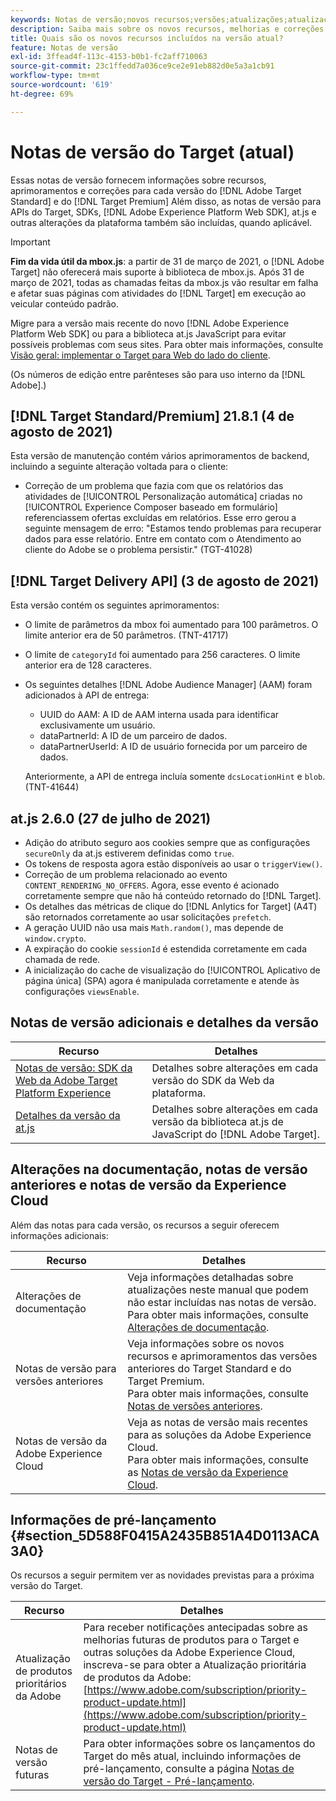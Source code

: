 ```yaml
---
keywords: Notas de versão;novos recursos;versões;atualizações;atualização;versão;aprimoramento;aprimoramentos;correções;correções de bugs;atualizações
description: Saiba mais sobre os novos recursos, melhorias e correções incluídos na versão atual do  [!DNL Adobe Target], incluindo SDKs, APIs e bibliotecas JavaScript.
title: Quais são os novos recursos incluídos na versão atual?
feature: Notas de versão
exl-id: 3ffead4f-113c-4153-b0b1-fc2aff710063
source-git-commit: 23c1ffedd7a036ce9ce2e91eb882d0e5a3a1cb91
workflow-type: tm+mt
source-wordcount: '619'
ht-degree: 69%

---
```


# Notas de versão do Target (atual)

Essas notas de versão fornecem informações sobre recursos, aprimoramentos e correções para cada versão do [!DNL Adobe Target Standard] e do [!DNL Target Premium] Além disso, as notas de versão para APIs do Target, SDKs, [!DNL Adobe Experience Platform Web SDK], at.js e outras alterações da plataforma também são incluídas, quando aplicável.

>[!IMPORTANT]
>
>**Fim da vida útil da mbox.js**: a partir de 31 de março de 2021, o [!DNL Adobe Target] não oferecerá mais suporte à biblioteca de mbox.js. Após 31 de março de 2021, todas as chamadas feitas da mbox.js vão resultar em falha e afetar suas páginas com atividades do [!DNL Target] em execução ao veicular conteúdo padrão.
>
>Migre para a versão mais recente do novo [!DNL Adobe Experience Platform Web SDK] ou para a biblioteca at.js JavaScript para evitar possíveis problemas com seus sites. Para obter mais informações, consulte [Visão geral: implementar o Target para Web do lado do cliente](/help/c-implementing-target/c-implementing-target-for-client-side-web/implement-target-for-client-side-web.md).

(Os números de edição entre parênteses são para uso interno da [!DNL Adobe].)

## [!DNL Target Standard/Premium] 21.8.1 (4 de agosto de 2021)

Esta versão de manutenção contém vários aprimoramentos de backend, incluindo a seguinte alteração voltada para o cliente:

* Correção de um problema que fazia com que os relatórios das atividades de [!UICONTROL Personalização automática] criadas no [!UICONTROL Experience Composer baseado em formulário] referenciassem ofertas excluídas em relatórios. Esse erro gerou a seguinte mensagem de erro: &quot;Estamos tendo problemas para recuperar dados para esse relatório. Entre em contato com o Atendimento ao cliente do Adobe se o problema persistir.&quot; (TGT-41028)

## [!DNL Target Delivery API] (3 de agosto de 2021)

Esta versão contém os seguintes aprimoramentos:

* O limite de parâmetros da mbox foi aumentado para 100 parâmetros. O limite anterior era de 50 parâmetros. (TNT-41717)
* O limite de `categoryId` foi aumentado para 256 caracteres. O limite anterior era de 128 caracteres.
* Os seguintes detalhes [!DNL Adobe Audience Manager] (AAM) foram adicionados à API de entrega:

   * UUID do AAM: A ID de AAM interna usada para identificar exclusivamente um usuário.
   * dataPartnerId: A ID de um parceiro de dados.
   * dataPartnerUserId: A ID de usuário fornecida por um parceiro de dados.

   Anteriormente, a API de entrega incluía somente `dcsLocationHint` e `blob`. (TNT-41644)

## at.js 2.6.0 (27 de julho de 2021)

* Adição do atributo seguro aos cookies sempre que as configurações `secureOnly` da at.js estiverem definidas como `true`.
* Os tokens de resposta agora estão disponíveis ao usar o `triggerView()`.
* Correção de um problema relacionado ao evento `CONTENT_RENDERING_NO_OFFERS`. Agora, esse evento é acionado corretamente sempre que não há conteúdo retornado do [!DNL Target].
* Os detalhes das métricas de clique do [!DNL Anlytics for Target] (A4T) são retornados corretamente ao usar solicitações `prefetch`.
* A geração UUID não usa mais `Math.random()`, mas depende de `window.crypto`.
* A expiração do cookie `sessionId` é estendida corretamente em cada chamada de rede.
* A inicialização do cache de visualização do [!UICONTROL Aplicativo de página única] (SPA) agora é manipulada corretamente e atende às configurações `viewsEnable`.

## Notas de versão adicionais e detalhes da versão

| Recurso | Detalhes |
|--- |--- |
| [Notas de versão: SDK da Web da Adobe Target Platform Experience](https://experienceleague.adobe.com/docs/experience-platform/edge/release-notes.html?lang=en) | Detalhes sobre alterações em cada versão do SDK da Web da plataforma. |
| [Detalhes da versão da at.js](/help/c-implementing-target/c-implementing-target-for-client-side-web/target-atjs-versions.md) | Detalhes sobre alterações em cada versão da biblioteca at.js de JavaScript do [!DNL Adobe Target]. |

## Alterações na documentação, notas de versão anteriores e notas de versão da Experience Cloud

Além das notas para cada versão, os recursos a seguir oferecem informações adicionais:

| Recurso | Detalhes |
|--- |--- |
| Alterações de documentação | Veja informações detalhadas sobre atualizações neste manual que podem não estar incluídas nas notas de versão.<br>Para obter mais informações, consulte [Alterações de documentação](/help/r-release-notes/doc-change.md#reference_366123CF00994BACBBF9BBDF2C4D840C). |
| Notas de versão para versões anteriores | Veja informações sobre os novos recursos e aprimoramentos das versões anteriores do Target Standard e do Target Premium.<br>Para obter mais informações, consulte [Notas de versões anteriores](/help/r-release-notes/release-notes-for-previous-releases.md). |
| Notas de versão da Adobe Experience Cloud | Veja as notas de versão mais recentes para as soluções da Adobe Experience Cloud.<br>Para obter mais informações, consulte as [Notas de versão da Experience Cloud](https://experienceleague.adobe.com/docs/release-notes/experience-cloud/current.html?lang=pt-BR). |

## Informações de pré-lançamento {#section_5D588F0415A2435B851A4D0113ACA3A0}

Os recursos a seguir permitem ver as novidades previstas para a próxima versão do Target.

| Recurso | Detalhes |
|--- |--- |
| Atualização de produtos prioritários da Adobe | Para receber notificações antecipadas sobre as melhorias futuras de produtos para o Target e outras soluções da Adobe Experience Cloud, inscreva-se para obter a Atualização prioritária de produtos da Adobe:<br>[https://www.adobe.com/subscription/priority-product-update.html](https://www.adobe.com/subscription/priority-product-update.html) |
| Notas de versão futuras | Para obter informações sobre os lançamentos do Target do mês atual, incluindo informações de pré-lançamento, consulte a página [Notas de versão do Target - Pré-lançamento](/help/r-release-notes/target-release-notes.md). |
